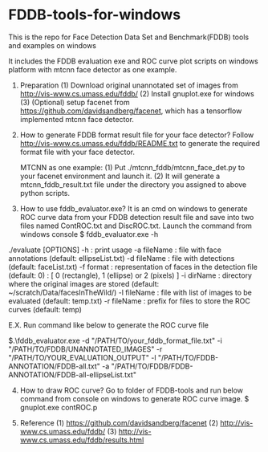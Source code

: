 # FDDB-tools-for-windows
This is the repo for Face Detection Data Set and Benchmark(FDDB) tools and examples on windows

It includes the FDDB evaluation exe and ROC curve plot scripts on windows platform with mtcnn face detector as one example.

1. Preparation
	(1) Download original unannotated set of images from http://vis-www.cs.umass.edu/fddb/
	(2) Install gnuplot.exe for windows
	(3) (Optional) setup facenet from https://github.com/davidsandberg/facenet, which has a tensorflow implemented mtcnn face detector.

2. How to generate FDDB format result file for your face detector?
	Follow http://vis-www.cs.umass.edu/fddb/README.txt to generate the required format file with your face detector.
	
	MTCNN as one example:
	(1) Put ./mtcnn_fddb/mtcnn_face_det.py to your facenet environment and launch it.
	(2) It will generate a mtcnn_fddb_result.txt file under the directory you assigned to above python scripts.

 
3. How to use fddb_evaluator.exe?
It is an cmd on windows to generate ROC curve data from your FDDB detection result file and save into two files named ContROC.txt and DiscROC.txt.
Launch the command from windows console
$ fddb_evaluator.exe -h

./evaluate [OPTIONS]
   -h              : print usage
   -a fileName     : file with face annotations (default: ellipseList.txt)
   -d fileName     : file with detections (default: faceList.txt)
   -f format       : representation of faces in the detection file (default: 0)
                   : [ 0 (rectangle), 1 (ellipse) or  2 (pixels) ]
   -i dirName      : directory where the original images are stored (default: ~/scratch/Data/facesInTheWild/)
   -l fileName     : file with list of images to be evaluated (default: temp.txt)
   -r fileName     : prefix for files to store the ROC curves (default: temp)

E.X. Run command like below to generate the ROC curve file

$.\fddb_evaluator.exe -d "/PATH/TO/your_fddb_format_file.txt" -i "/PATH/TO/FDDB/UNANNOTATED_IMAGES" -r "/PATH/TO/YOUR_EVALUATION_OUTPUT" -l "/PATH/TO/FDDB-ANNOTATION/FDDB-all.txt" -a "/PATH/TO/FDDB/FDDB-ANNOTATION/FDDB-all-ellipseList.txt"

4. How to draw ROC curve?
Go to folder of FDDB-tools and run below command from console on windows to generate ROC curve image.
$ gnuplot.exe contROC.p

5. Reference
(1) https://github.com/davidsandberg/facenet
(2) http://vis-www.cs.umass.edu/fddb/
(3) http://vis-www.cs.umass.edu/fddb/results.html
